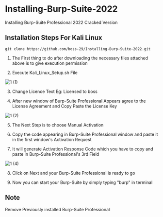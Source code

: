 # Installing-Burp-Suite-2022
Installing Burp-Suite Professional 2022 Cracked Version
## Installation Steps For Kali Linux
```
git clone https://github.com/boss-29/Installing-Burp-Suite-2022.git
```

1. The First thing to do after downloading the necessary files attached above is to give execution permission

2. Execute Kali_Linux_Setup.sh File

![1 (1)](https://user-images.githubusercontent.com/96311735/208495182-0e9eebb9-de6e-4a55-8129-fe506d3810c9.png)

3. Change Licence Text
Eg: Licensed to boss

4. After new window of Burp-Suite Professional Appears agree to the License Agreement and Copy Paste the License Key

![1 (2)](https://user-images.githubusercontent.com/96311735/208496896-9ea3348c-df60-4ccb-93f1-3c6b2e55345a.png)

5. The Next Step is to choose Manual Activation

6. Copy the code appearing in Burp-Suite Professional window and paste it in the first window's Activation Request

7. It will generate Activation Response Code which you have to copy and paste in Burp-Suite Professional's 3rd Field

![1 (4)](https://user-images.githubusercontent.com/96311735/208497616-82773904-772b-4d79-a3a6-4fe511157809.png)

8. Click on Next and your Burp-Suite Professional is ready to go

9. Now you can start your Burp-Suite by simply typing "burp" in terminal

## Note
Remove Previously installed Burp-Suite Professional
